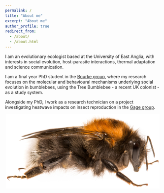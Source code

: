```yaml
---
permalink: /
title: "About me"
excerpt: "About me"
author_profile: true
redirect_from: 
  - /about/
  - /about.html
---
```


I am an evolutionary ecologist based at the University of East Anglia, with interests in social evolution, host-parasite interactions, thermal adaptation and science communication. 

I am a final year PhD student in the [Bourke group](https://andrewbourkeresearch.com), where my research focuses on the molecular and behavioural mechanisms underlying social evolution in bumblebees, using the Tree Bumblebee - a recent UK colonist - as a study system.

Alongside my PhD, I work as a research technician on a project investigating heatwave impacts on insect reproduction in the [Gage group](https://matthewgagelab.com).

<p align="center">
  <img src='images/hypnorum-queen.jpg' width = "500">
</p>